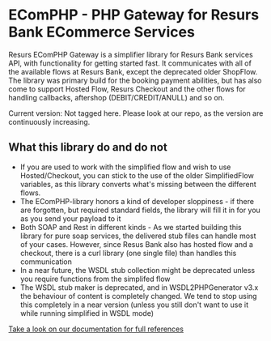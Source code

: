 # EComPHP - PHP Gateway for Resurs Bank ECommerce Services #

Resurs EComPHP Gateway is a simplifier library for Resurs Bank services API, with functionality for getting started fast. It communicates with all of the available flows at Resurs Bank, except the deprecated older ShopFlow. The library was primary build for the booking payment abilities, but has also come to support Hosted Flow, Resurs Checkout and the other flows for handling callbacks, aftershop (DEBIT/CREDIT/ANULL) and so on.

Current version: Not tagged here. Please look at our repo, as the version are continuously increasing.

## What this library do and do not

* If you are used to work with the simplified flow and wish to use Hosted/Checkout, you can stick to the use of the older SimplifiedFlow variables, as this library converts what's missing between the different flows.
* The EComPHP-library honors a kind of developer sloppiness - if there are forgotten, but required standard fields, the library will fill it in for you as you send your payload to it
* Both SOAP and Rest in different kinds - As we started building this library for pure soap services, the delivered stub files can handle most of your cases. However, since Resus Bank also has hosted flow and a checkout, there is a curl library (one single file) than handles this communication
* In a near future, the WSDL stub collection might be deprecated unless you require functions from the simplifed flow
* The WSDL stub maker is deprecated, and in WSDL2PHPGenerator v3.x the behaviour of content is completely changed. We tend to stop using this completely in a near version (unless you still don't want to use it while running simplified in WSDL mode)


[Take a look on our documentation for full references](https://test.resurs.com/docs/x/TYNM)
